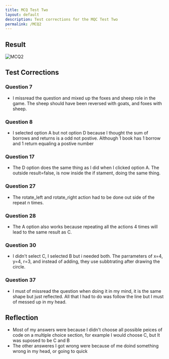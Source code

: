 ```yaml
---
title: MCQ Test Two
layout: default
description: Test corrections for the MQC Test Two
permalink: /MCQ2
---
```



## Result
![MCQ2]({{site.baseurl}}/images/mcq2.png)

## Test Corrections

### Question 7
- I missread the question and mixed up the foxes and sheep role in the game. The sheep should have been reversed with goats, and foxes with sheep.

### Question 8
- I selected option A but not option D because I thought the sum of borrows and returns is a odd not postive. Although 1 book has 1 borrow and 1 return equaling a postive number

### Question 17
- The D option does the same thing as I did when I clicked option A. The outside result=false, is now inside the if stament, doing the same thing.

### Question 27
- The rotate_left and rotate_right action had to be done out side of the repeat n times.

### Question 28
- The A option also works because repeating all the actions 4 times will lead to the same result as C.

### Question 30
- I didn't select C, I selected B but i needed both. The parrameters of x=4, y=4, r=3, and instead of adding, they use subbtrating after drawing the circle.

### Question 37
- I must of missread the question when doing it in my mind, it is the same shape but just reflected. All that I had to do was follow the line but I must of messed up in my head.

## Reflection
- Most of my answers were because I didn't choose all possible peices of code on a multiple choice section, for example I would choose C, but It was suposed to be C and B
- The other answeres I got wrong were because of me doind something wrong in my head, or going to quick